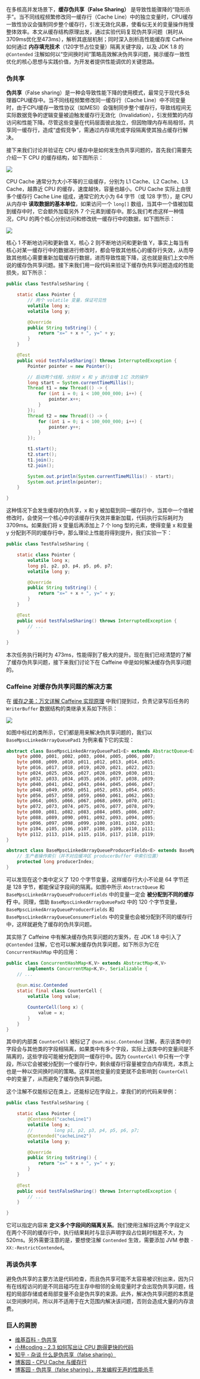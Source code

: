 在多核高并发场景下，**缓存伪共享（False Sharing）** 是导致性能骤降的“隐形杀手”。当不同线程频繁修改同一缓存行（Cache Line）中的独立变量时，CPU缓存一致性协议会强制同步整个缓存行，引发无效化风暴，使看似无关的变量操作拖慢整体效率。本文从缓存结构原理出发，通过实验代码复现伪共享问题（耗时从3709ms优化至473ms），解析其底层机制；同时深入剖析高性能缓存库 Caffeine 如何通过 **内存填充技术**（120字节占位变量）隔离关键字段，以及 JDK 1.8 的 `@Contended` 注解如何以“空间换时间”策略高效解决伪共享问题，揭示缓存一致性优化的核心思想与实践价值，为开发者提供性能调优的关键思路。

### 伪共享

**伪共享**（False sharing）是一种会导致性能下降的使用模式，最常见于现代多处理器CPU缓存中。当不同线程频繁修改同一缓存行（Cache Line）中不同变量时，由于CPU缓存一致性协议（如MESI）会强制同步整个缓存行，导致线程间无实际数据竞争的逻辑变量被迫触发缓存行无效化（Invalidation），引发频繁的内存访问和性能下降。尽管这些变量在代码层面彼此独立，但因物理内存布局相邻，共享同一缓存行，造成“虚假竞争”，需通过内存填充或字段隔离使其独占缓存行解决。

接下来我们讨论并验证在 CPU 缓存中是如何发生伪共享问题的，首先我们需要先介绍一下 CPU 的缓存结构，如下图所示：

![](cpu_cache.png)

CPU Cache 通常分为大小不等的三级缓存，分别为 L1 Cache、L2 Cache、L3 Cache，越靠近 CPU 的缓存，速度越快，容量也越小。CPU Cache 实际上由很多个缓存行 Cache Line 组成，通常它的大小为 64 字节（或 128 字节），是 CPU 从内存中 **读取数据的基本单位**，如果访问一个 `long[]` 数组，当其中一个值被加载到缓存中时，它会额外加载另外 7 个元素到缓存中。那么我们考虑这样一种情况，CPU 的两个核心分别访问和修改统一缓存行中的数据，如下图所示：

![](伪共享问题.drawio.png)

核心 1 不断地访问和更新值 X，核心 2 则不断地访问和更新值 Y，事实上每当有核心对某一缓存行中的数据进行修改时，都会导致其他核心的缓存行失效，从而导致其他核心需要重新加载缓存行数据，进而导致性能下降，这也就是我们上文中所说的缓存伪共享问题。接下来我们用一段代码来验证下缓存伪共享问题造成的性能损失，如下所示：

```java
public class TestFalseSharing {

    static class Pointer {
        // 两个 volatile 变量，保证可见性
        volatile long x;
        volatile long y;

        @Override
        public String toString() {
            return "x=" + x + ", y=" + y;
        }
    }

    @Test
    public void testFalseSharing() throws InterruptedException {
        Pointer pointer = new Pointer();

        // 启动两个线程，分别对 x 和 y 进行自增 1亿 次的操作
        long start = System.currentTimeMillis();
        Thread t1 = new Thread(() -> {
            for (int i = 0; i < 100_000_000; i++) {
                pointer.x++;
            }
        });
        Thread t2 = new Thread(() -> {
            for (int i = 0; i < 100_000_000; i++) {
                pointer.y++;
            }
        });

        t1.start();
        t2.start();
        t1.join();
        t2.join();

        System.out.println(System.currentTimeMillis() - start);
        System.out.println(pointer);
    }

}
```

这种情况下会发生缓存的伪共享，x 和 y 被加载到同一缓存行中，当其中一个值被修改时，会使另一个核心中的该缓存行失效并重新加载，代码执行实际耗时为 3709ms。如果我们将 x 变量后再添加上 7 个 long 型的元素，使得变量 x 和变量 y 分配到不同的缓存行中，那么理论上性能将得到提升，我们实验一下：

```java
public class TestFalseSharing {

    static class Pointer {
        volatile long x;
        long p1, p2, p3, p4, p5, p6, p7;
        volatile long y;

        @Override
        public String toString() {
            return "x=" + x + ", y=" + y;
        }
    }

    @Test
    public void testFalseSharing() throws InterruptedException {
        // ...
    }

}
```

本次任务执行耗时为 473ms，性能得到了极大的提升。现在我们已经清楚的了解了缓存伪共享问题，接下来我们讨论下在 Caffeine 中是如何解决缓存伪共享问题的。

### Caffeine 对缓存伪共享问题的解决方案

在 [缓存之美：万文详解 Caffeine 实现原理]() 中我们提到过，负责记录写后任务的 `WriterBuffer` 数据结构的类继承关系如下所示：

![](WriteBuffer.drawio.png)

如图中标红的类所示，它们都是用来解决伪共享问题的，我们以 `BaseMpscLinkedArrayQueuePad1` 为例来看下它的实现：

```java
abstract class BaseMpscLinkedArrayQueuePad1<E> extends AbstractQueue<E> {
    byte p000, p001, p002, p003, p004, p005, p006, p007;
    byte p008, p009, p010, p011, p012, p013, p014, p015;
    byte p016, p017, p018, p019, p020, p021, p022, p023;
    byte p024, p025, p026, p027, p028, p029, p030, p031;
    byte p032, p033, p034, p035, p036, p037, p038, p039;
    byte p040, p041, p042, p043, p044, p045, p046, p047;
    byte p048, p049, p050, p051, p052, p053, p054, p055;
    byte p056, p057, p058, p059, p060, p061, p062, p063;
    byte p064, p065, p066, p067, p068, p069, p070, p071;
    byte p072, p073, p074, p075, p076, p077, p078, p079;
    byte p080, p081, p082, p083, p084, p085, p086, p087;
    byte p088, p089, p090, p091, p092, p093, p094, p095;
    byte p096, p097, p098, p099, p100, p101, p102, p103;
    byte p104, p105, p106, p107, p108, p109, p110, p111;
    byte p112, p113, p114, p115, p116, p117, p118, p119;
}

abstract class BaseMpscLinkedArrayQueueProducerFields<E> extends BaseMpscLinkedArrayQueuePad1<E> {
    // 生产者操作索引（并不对应缓冲区 producerBuffer 中索引位置）
    protected long producerIndex;
}
```

可以发现在这个类中定义了 120 个字节变量，这样缓存行大小不论是 64 字节还是 128 字节，都能保证字段间的隔离。如图中所示 `AbstractQueue` 和 `BaseMpscLinkedArrayQueueProducerFields` 中的变量一定会 **被分配到不同的缓存行** 中。同理，借助 `BaseMpscLinkedArrayQueuePad2` 中的 120 个字节变量，`BaseMpscLinkedArrayQueueProducerFields` 和 `BaseMpscLinkedArrayQueueConsumerFields` 中的变量也会被分配到不同的缓存行中，这样就避免了缓存的伪共享问题。

其实除了 Caffeine 中有解决缓存伪共享问题的方案外，在 JDK 1.8 中引入了 `@Contended` 注解，它也可以解决缓存伪共享问题，如下所示为它在 `ConcurrentHashMap` 中的应用：

```java
public class ConcurrentHashMap<K,V> extends AbstractMap<K,V>
        implements ConcurrentMap<K,V>, Serializable {
    // ...
    
    @sun.misc.Contended
    static final class CounterCell {
        volatile long value;

        CounterCell(long x) {
            value = x;
        }
    }
}
```

其中的内部类 `CounterCell` 被标记了 `@sun.misc.Contended` 注解，表示该类中的字段会与其他类的字段相隔离，如果类中有多个字段，实际上该类中的变量间是不隔离的，这些字段可能被分配到同一缓存行中。因为 `CounterCell` 中只有一个字段，所以它会被被分配到一个缓存行中，剩余缓存行容量被空白内存填充，本质上也是一种以空间换时间的策略。这样其他变量的变更就不会影响到 `CounterCell` 中的变量了，从而避免了缓存伪共享问题。

这个注解不仅能标记在类上，还能标记在字段上，拿我们的的代码来举例：

```java
public class TestFalseSharing {

    static class Pointer {
        @Contended("cacheLine1")
        volatile long x;
        //        long p1, p2, p3, p4, p5, p6, p7;
        @Contended("cacheLine2")
        volatile long y;

        @Override
        public String toString() {
            return "x=" + x + ", y=" + y;
        }
    }
    
    @Test
    public void testFalseSharing() throws InterruptedException {
        // ...
    }

}
```

它可以指定内容来 **定义多个字段间的隔离关系**。我们使用注解将这两个字段定义在两个不同的缓存行中，执行结果耗时与显示声明字段占位耗时相差不大，为 520ms。另外需要注意的是，要想使注解 `Contended` 生效，需要添加 JVM 参数 `-XX:-RestrictContended`。

### 再谈伪共享

避免伪共享的主要方法是代码检查，而且伪共享可能不太容易被识别出来，因为只有在线程访问的是不同且碰巧在主存中相邻的全局变量时才会出现伪共享问题，线程的局部存储或者局部变量不会是伪共享的来源。此外，解决伪共享问题的本质是以空间换时间，所以并不适用于在大范围内解决该问题，否则会造成大量的内存浪费。

### 巨人的肩膀

- [维基百科 - 伪共享](https://zh.wikipedia.org/wiki/%E4%BC%AA%E5%85%B1%E4%BA%AB)
- [小林coding - 2.3 如何写出让 CPU 跑得更快的代码](https://www.xiaolincoding.com/os/1_hardware/how_to_make_cpu_run_faster.html)
- [知乎 - 杂谈 什么是伪共享（false sharing）](https://zhuanlan.zhihu.com/p/65394173)
- [博客园 - CPU Cache 与缓存行](https://www.cnblogs.com/zhongqifeng/p/14765576.html)
- [博客园 - 伪共享（false sharing），并发编程无声的性能杀手](https://www.cnblogs.com/cyfonly/p/5800758.html)

